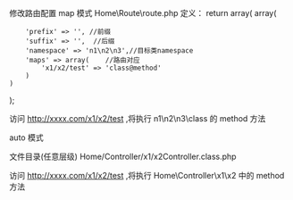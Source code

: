 修改路由配置 
map 模式
Home\Route\route.php 定义：
return array(
    array(
        
        'prefix' => '', //前缀
        'suffix' => '',  //后缀
        'namespace' => 'n1\n2\n3',//目标类namespace
        'maps' => array(    //路由对应
            'x1/x2/test' => 'class@method'
        )
    )
);

访问 http://xxxx.com/x1/x2/test ,将执行  n1\n2\n3\class 的 method 方法

auto 模式

文件目录(任意层级)
Home/Controller/x1/x2Controller.class.php

访问 http://xxxx.com/x1/x2/test ,将执行  Home\Controller\x1\x2 中的 method 方法
